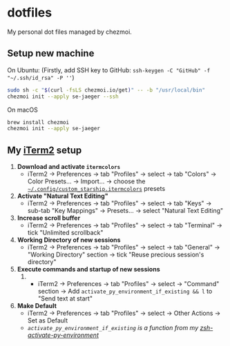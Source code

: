 # dotfiles

My personal dot files managed by chezmoi.


## Setup new machine

On Ubuntu:
(Firstly, add SSH key to GitHub: `ssh-keygen -C "GitHub" -f "~/.ssh/id_rsa" -P ''`)

```bash
sudo sh -c "$(curl -fsLS chezmoi.io/get)" -- -b "/usr/local/bin"
chezmoi init --apply se-jaeger --ssh
```

On macOS

```bash
brew install chezmoi
chezmoi init --apply se-jaeger
```

## My [iTerm2](https://www.iterm2.com) setup

1. **Download and activate `itermcolors`**
    - iTerm2 -> Preferences -> tab "Profiles" -> select <your-profile-name> -> tab "Colors" -> Color Presets... -> Import... -> choose the [`~/.config/custom_starship.itermcolors`](./dot_config/custom_starship.itermcolors) presets
2. **Activate "Natural Text Editing"**
    - iTerm2 -> Preferences -> tab "Profiles" -> select <your-profile-name> -> tab "Keys" -> sub-tab "Key Mappings" -> Presets... -> select "Natural Text Editing"
3. **Increase scroll buffer**
    - iTerm2 -> Preferences -> tab "Profiles" -> select <your-profile-name> -> tab "Terminal" -> tick "Unlimited scrollback"
4. **Working Directory of new sessions**
    - iTerm2 -> Preferences -> tab "Profiles" -> select <your-profile-name> -> tab "General" -> "Working Directory" section -> tick "Reuse precious session's directory"
5. **Execute commands and startup of new sessions**
   1. - iTerm2 -> Preferences -> tab "Profiles" -> select <your-profile-name> -> "Command" section -> Add `activate_py_environment_if_existing && l` to "Send text at start"
6. **Make <your-profile-name> Default**
    - iTerm2 -> Preferences -> tab "Profiles" -> select <your-profile-name> -> Other Actions -> Set as Default
    - *`activate_py_environment_if_existing` is a function from my 
[zsh-activate-py-environment](https://github.com/se-jaeger/zsh-autoactivate-environment)*
